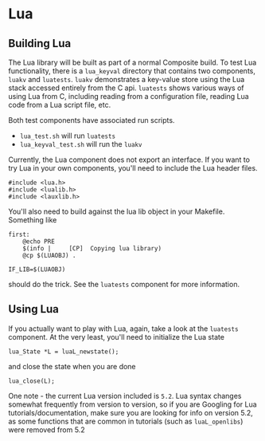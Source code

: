 # Lua

## Building Lua
The Lua library will be built as part of a normal Composite build. To test Lua functionality, there is a `lua_keyval` directory that contains two components, `luakv` and `luatests`. `luakv` demonstrates a key-value store using the Lua stack accessed entirely from the C api. `luatests` shows various ways of using Lua from C, including reading from a configuration file, reading Lua code from a Lua script file, etc.

Both test components have associated run scripts.

* `lua_test.sh` will run `luatests`
* `lua_keyval_test.sh` will run the `luakv`

Currently, the Lua component does not export an interface. If you want to try Lua in your own components, you'll need to include the Lua header files.

	#include <lua.h>
	#include <lualib.h>
	#include <lauxlib.h>

You'll also need to build against the lua lib object in your Makefile. Something like

	first:
		@echo PRE
		$(info |     [CP]  Copying lua library)
		@cp $(LUAOBJ) .

	IF_LIB=$(LUAOBJ)

should do the trick. See the `luatests` component for more information.

## Using Lua
If you actually want to play with Lua, again, take a look at the `luatests` component. At the very least, you'll need to initialize the Lua state 

	lua_State *L = luaL_newstate();
 
and close the state when you are done 
	
	lua_close(L);

One note - the current Lua version included is `5.2`. Lua syntax changes somewhat frequently from version to version, so if you are Googling for Lua tutorials/documentation, make sure you are looking for info on version 5.2, as some functions that are common in tutorials (such as `luaL_openlibs`) were removed from 5.2


